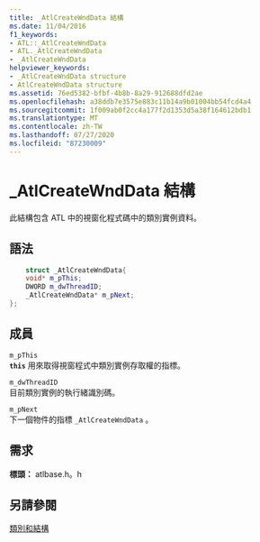 ```yaml
---
title: _AtlCreateWndData 結構
ms.date: 11/04/2016
f1_keywords:
- ATL::_AtlCreateWndData
- ATL._AtlCreateWndData
- _AtlCreateWndData
helpviewer_keywords:
- _AtlCreateWndData structure
- AtlCreateWndData structure
ms.assetid: 76ed5382-bfbf-4b8b-8a29-912688dfd2ae
ms.openlocfilehash: a38ddb7e3575e883c11b14a9b01004bb54fcd4a4
ms.sourcegitcommit: 1f009ab0f2cc4a177f2d1353d5a38f164612bdb1
ms.translationtype: MT
ms.contentlocale: zh-TW
ms.lasthandoff: 07/27/2020
ms.locfileid: "87230009"
---
```

# <a name="_atlcreatewnddata-structure"></a>_AtlCreateWndData 結構

此結構包含 ATL 中的視窗化程式碼中的類別實例資料。

## <a name="syntax"></a>語法

```cpp
    struct _AtlCreateWndData{
    void* m_pThis;
    DWORD m_dwThreadID;
    _AtlCreateWndData* m_pNext;
};
```

## <a name="members"></a>成員

`m_pThis`<br/>
**`this`** 用來取得視窗程式中類別實例存取權的指標。

`m_dwThreadID`<br/>
目前類別實例的執行緒識別碼。

`m_pNext`<br/>
下一個物件的指標 `_AtlCreateWndData` 。

## <a name="requirements"></a>需求

**標頭：** atlbase.h。h

## <a name="see-also"></a>另請參閱

[類別和結構](../../atl/reference/atl-classes.md)
